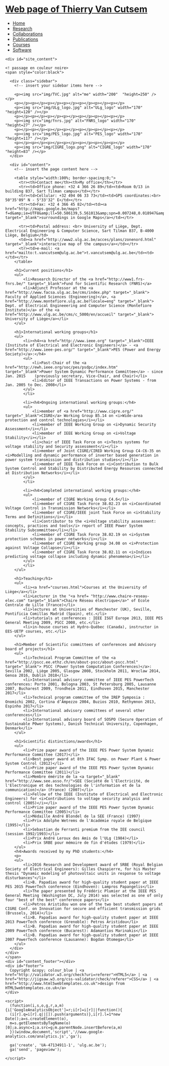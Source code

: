 <html>

<body>
  <div id="main">
    <div id="header">
      <div id="logo">
        <div id="logo_text">
          <!-- class="logo_colour", allows you to change the colour of the text -->
          <h1><a href="welcome.html">Web page of Thierry Van Cutsem</a></h1>
        </div>
      </div>
      <div id="menubar">
        <ul id="menu">
          <!-- put class="selected" in the li tag for the selected page - to highlight which page you're on -->
          <li class="selected"><a href="welcome.html">Home</a></li>
          <li><a href="research.html">Research</a></li>
		  <li><a href="collaborations.html">Collaborations</a></li> 
          <li><a href="publications.html">Publications</a></li>
          <li><a href="courses.html">Courses</a></li>
          <li><a href="software.html">Software</a></li>
        </ul>
      </div>
    </div>
	
    <div id="site_content">
	
	<! passage en couleur noire>
	<span style="color:black">
	
      <div class="sidebar">
        <!-- insert your sidebar items here -->
		
		<p><img src="img/TVC.jpg" alt="me" width="200"  "height=250" /></p>
		<p></p><p></p><p></p><p></p><p></p><p></p><p></p>
		<p><img src="img/ULg_logo.jpg" alt="ULg_logo" width="170" "height=120" /></p>
		<p></p><p></p><p></p><p></p><p></p><p></p><p></p>
		<p><img src="img/fnrs.jpg" alt="FNRS_logo" width="170"  "height=27" /></p>
		<p></p><p></p><p></p><p></p><p></p><p></p><p></p>
		<p><img src="img/PES_logo.jpg" alt="PES_logo" width="170"  "height=117" /></p>
		<p></p><p></p><p></p><p></p><p></p><p></p><p></p>
		<p><img src="img/CIGRE_logo.png" alt="CIGRE_logo" width="170"  "height=83" /></p>
      </div>
	  
      <div id="content">
        <!-- insert the page content here -->
		
		<table style="width:100%; border-spacing:0;">
          <tr><th>Contact me</th><th>My office</th></tr>
          <tr><td>Office phone: +32 4 366 26 89</td><td>Room 0/13 in building B37, Sart Tilman campus</td></tr>
          <tr><td>Cellular: +32 494 06 33 73</td><td>GPS coordinates:<br> 50°35'09" N - 5°33'32" E</td></tr>
          <tr><td>Fax: +32 4 366 45 82</td><td><a href="http://maps.google.be/maps?f=d&amp;ie=UTF8&amp;ll=50.586139,5.561013&amp;spn=0.007248,0.018947&amp;z=16&amp;hl=fr" target="_blank">surroundings in Google Maps</a></td></tr>
          
		  <tr><td>Postal address: <br> University of Liège, Dept. Electrical Engineering & Computer Science, Sart Tilman B37, B-4000 Liège, Belgium</td>
		  <td><a href="http://www2.ulg.ac.be/acces/plans/zonenord.html" target="_blank">interactive map of the campus</a></td></tr>
		  <tr><td>e-mail: <a href="mailto:t.vancutsem@ulg.ac.be">t.vancutsem@ulg.ac.be</td><td> </td></tr>
        </table>
		
		<h1>Current positions</h1>
		<ul>
			<li>Research Director of the <a href="http://www1.frs-fnrs.be/" target="_blank">Fund for Scientific Research (FNRS)</a>
			<li>Adjunct Professor at the <a href="http://www.facsa.ulg.ac.be/cms/index.php" target="_blank"> Faculty of Applied Sciences (Engineering)</a>, <a href="http://www.montefiore.ulg.ac.be?locale=eng" target="_blank"> Dept. of Electrical Engineeering and Computer Science (Montefiore Institute)</a> of the <a href="http://www.ulg.ac.be/cms/c_5000/en/accueil" target="_blank"> University of Liège</a></li>
		</ul>
		
		<h1>International working groups</h1>
		<ul>
			<li><h4><a href="http://www.ieee.org" target="_blank">IEEE (Institute of Electrical and Electronic Engineers)</a> - <a href="http://www.ieee-pes.org/" target="_blank">PES (Power and Energy Society)</a>:</h4>
			<ul>
				<li>Past-Chair of the <a href="http://ewh.ieee.org/soc/pes/psdpc/index.htm" target="_blank">Power System Dynamic Performance Committee</a> - since Jan. 2015    (previously secretary, Vice-Chair, and Chair)</li>
				<li>Editor of IEEE Transactions on Power Systems - from Jan. 2005 to Dec. 2008</li>
			</ul>
			</li>
			
			<li><h4>Ongoing international working groups:</h4>
			<ul>
				<li>member of <a href="http://www.cigre.org/" target="_blank">CIGRE</a> Working Group B5.14 on <i>Wide-area protection and control technologies</i></li>
				<li>member of IEEE Working Group on <i>Dynamic Security Assessment</i></li>
				<li>member of IEEE Working Group on <i>Voltage Stability</i></li>
				<li>chair of IEEE Task Force on <i>Tests systems for voltage stability and Security assessment</i></li>
				<li>member of Joint CIGRE/CIRED Working Group C4-C6-35 on <i>Modelling and dynamic performance of inverter based generation in power system transmission and distribution studies</i></li>
				<li>member of IEEE Task Force on <i>Contribution to Bulk System Control and Stability by Distributed Energy Resources connected at Distribution Networks</i></li>		
			</ul>
			</li>
		
			<li><h4>Completed international working groups:</h4>
			<ul>
				<li>member of CIGRE Working Group C4.6</li>
				<li>member of CIGRE Task Force 38.02.23 on <i>Coordinated Voltage Control in Transmission Networks</i></li>
				<li>member of CIGRE/IEEE joint Task Force on <i>Stability Terms and Definitions</i></li>
				<li>Contributor to the <i>Voltage stability assessment: concepts, practices and tools</i> report of IEEE Power System Stability Subcommittee</li></li>
				<li>member of CIGRE Task Force 38.02.19 on <i>System protection schemes in power networks</i></li>
				<li>member of CIGRE Working group 34.08 on <i>Protection against Voltage Collapse</i></li>
				<li>member of CIGRE Task Force 38.02.11 on <i>Indices predicting voltage collapse including dynamic phenomena</i></li>
			</ul>
			</li>
		</ul>
		
		<h1>Teaching</h1>
		<ul>
			<li><a href="courses.html">Courses at the University of Liège</a></li>
			<li>Lecturer in the "<a href= "http://www.chaire-reseau-elec.com" target="_blank">Chaire Réseau électrique</a>" of Ecole Centrale de Lille (France)</li>
			<li>lectures at Universities of Manchester (UK), Seville, Pontificia Comillas Madrid (Spain), etc.</li>
			<li>tutorials at conferences : IEEE ISGT Europe 2013, IEEE PES General Meeting 2009, PSCC 2008, etc.</li>
			<li>in-house courses at Hydro-Québec (Canada), instructor in EES-UETP courses, etc.</li>
		</ul>	
		
		<h1>Member of Scientific committees of conferences and Advisory board of projects</h1>
		<ul>
			<li>Technical Program Committee of the <a href="http://pscc.ee.ethz.ch/en/about-pscc/about-pscc.html" target="_blank"> PSCC (Power System Computation Conferences)</a>: Sevilla 2002, Liège 2005, Glasgow 2008, Stockholm 2011, Wroclaw 2014, Genoa 2016, Dublin 2018</li>
			<li>International advisory committee of IEEE PES PowerTech conferences: Porto 2001, Bologna 2003, St Petersburg 2005, Lausanne 2007, Bucharest 2009, Trondheim 2011, Eindhoven 2015, Manchester 2017</li>
			<li>Technical program committee of the IREP Symposia : Onomichi 2002, Cortina d’Ampezzo 2004, Buzios 2010, Rethymnon 2013, Espinho 2017</li>
			<li>International advisory committees of several other conferences</li>
			<li>International advisory board of SOSPO (Secure Operation of Sustainable P0wer Systems), Danish Technical University, Copenhagen, Denmark</li>
		</ul>
		
    	<h1>Scientific distinctions/awards</h1>
		<ul>
		    <li>Prize paper award of the IEEE PES Power System Dynamic Performance Committee (2017)</li>
			<li>Best paper award at 8th IFAC Symp. on Power Plant & Power System Control (2012)</li>
			<li>Prize paper award of the IEEE PES Power System Dynamic Performance Committee (2011)</li>
			<li>Membre émérite de la <a target="_blank" href="http://www.see.asso.fr/">SEE (Société de l'Electricité, de l'Electronique et des technologies de l'information et de la communication)</a> (France) (2007)</li>
			<li>Fellow of the IEEE (Institute of Electrical and Electronic Engineers) for <i>Contributions to voltage security analysis and control (2005)</i></li>
			<li>Prize paper award of the IEEE PES Power System Dynamic Performance Committee (2005)</li>
			<li>Médaille André Blondel de la SEE (France) (1997) 
			<li>Prix Adolphe Wetrems de l'Académie royale de Belgique (1995)</li>
			<li>Sebastian de Ferranti premium from the IEE council (session 1992/1993)</li>
			<li>Prix André Leroux des Amis de l'ULg (1984)</li>
			<li>Prix SRBE pour mémoire de fin d'études (1979)</li>
		</ul>
		<h4>Awards received by my PhD students:</h4>
		<p>
		<ul>
			<li>2016 Research and Development award of SRBE (Royal Belgian Society of Electrical Engineers): Gilles Chaspierre, for his Master thesis "Dynamic modeling of photovoltaic units in response to voltage disturbances"</li>
		    <li>B. Papadias award for high-quality student paper at IEEE PES 2015 PowerTech conference (Eindhoven): Lampros Papangelis</li>
		    <li>The paper presented by Frédéric Plumier at the IEEE PES General Meeting (Washington DC, July 2014) was selected as one of only four "best of the best" conference papers</li>
		    <li>Petros Aristidou won one of the two best student papers at CIGRE Conf. on Innovation for secure and efficient transmission grids (Brussels, 2014)</li>
			<li>B. Papadias award for high-quality student paper at IEEE 2013 PowerTech conference (Grenoble): Petros Aristidou</li>
			<li>B. Papadias award for high-quality student paper at IEEE 2009 PowerTech conference (Bucarest): Adamantios Marinakis</li>
			<li>B. Papadias award for high-quality student paper at IEEE 2007 PowerTech conference (Lausanne): Bogdan Otomega</li>
		</ul>
      </div>
    </div>
	</span>
    <div id="content_footer"></div>
    <div id="footer">
      Copyright &copy; colour_blue | <a href="http://validator.w3.org/check?uri=referer">HTML5</a> | <a href="http://jigsaw.w3.org/css-validator/check/referer">CSS</a> | <a href="http://www.html5webtemplates.co.uk">design from HTML5webtemplates.co.uk</a>
    </div>
	
	<script>
	  (function(i,s,o,g,r,a,m){i['GoogleAnalyticsObject']=r;i[r]=i[r]||function(){
	  (i[r].q=i[r].q||[]).push(arguments)},i[r].l=1*new Date();a=s.createElement(o),
	  m=s.getElementsByTagName(o)[0];a.async=1;a.src=g;m.parentNode.insertBefore(a,m)
	  })(window,document,'script','//www.google-analytics.com/analytics.js','ga');

	  ga('create', 'UA-47134911-1', 'ulg.ac.be');
	  ga('send', 'pageview');

	</script>
  </div>
</body>
</html>
